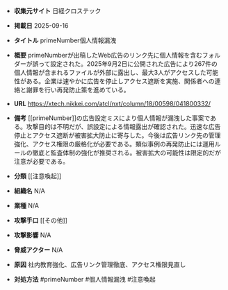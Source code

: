 - **収集元サイト**
日経クロステック

- **掲載日**
2025-09-16

- **タイトル**
primeNumber個人情報漏洩

- **概要**
primeNumberが出稿したWeb広告のリンク先に個人情報を含むフォルダーが誤って設定された。2025年9月2日に公開された広告により267件の個人情報が含まれるファイルが外部に露出し、最大3人がアクセスした可能性がある。企業は速やかに広告を停止しアクセス遮断を実施、関係者への連絡と謝罪を行い再発防止策を進めている。

- **URL**
https://xtech.nikkei.com/atcl/nxt/column/18/00598/041800332/

- **備考**
[[primeNumber]]の広告設定ミスにより個人情報が漏洩した事案である。攻撃目的は不明だが、誤設定による情報露出が確認された。迅速な広告停止とアクセス遮断が被害拡大防止に寄与した。今後は広告リンク先の管理強化、アクセス権限の厳格化が必要である。類似事例の再発防止には運用ルールの徹底と監査体制の強化が推奨される。被害拡大の可能性は限定的だが注意が必要である。

- **分類**
[[注意喚起]]

- **組織名**
N/A

- **業種**
N/A

- **攻撃手口**
[[その他]]

- **攻撃影響**
N/A

- **脅威アクター**
N/A

- **原因**
社内教育強化、広告リンク管理徹底、アクセス権限見直し

- **対処方法**
#primeNumber #個人情報漏洩 #注意喚起
